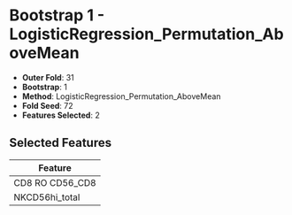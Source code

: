 # Bootstrap 1 - LogisticRegression_Permutation_AboveMean

- **Outer Fold**: 31
- **Bootstrap**: 1
- **Method**: LogisticRegression_Permutation_AboveMean
- **Fold Seed**: 72
- **Features Selected**: 2

## Selected Features

| Feature |
|---------|
| CD8 RO CD56_CD8 |
| NKCD56hi_total |
